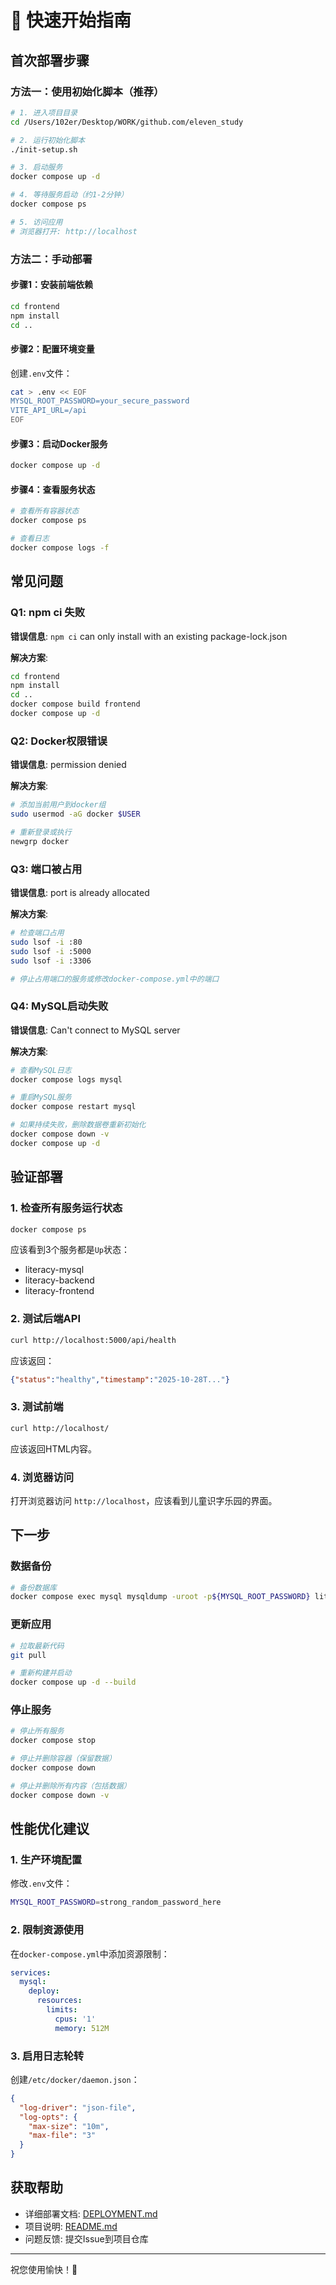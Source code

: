 # 🚀 快速开始指南

## 首次部署步骤

### 方法一：使用初始化脚本（推荐）

```bash
# 1. 进入项目目录
cd /Users/102er/Desktop/WORK/github.com/eleven_study

# 2. 运行初始化脚本
./init-setup.sh

# 3. 启动服务
docker compose up -d

# 4. 等待服务启动（约1-2分钟）
docker compose ps

# 5. 访问应用
# 浏览器打开: http://localhost
```

### 方法二：手动部署

#### 步骤1：安装前端依赖

```bash
cd frontend
npm install
cd ..
```

#### 步骤2：配置环境变量

创建`.env`文件：

```bash
cat > .env << EOF
MYSQL_ROOT_PASSWORD=your_secure_password
VITE_API_URL=/api
EOF
```

#### 步骤3：启动Docker服务

```bash
docker compose up -d
```

#### 步骤4：查看服务状态

```bash
# 查看所有容器状态
docker compose ps

# 查看日志
docker compose logs -f
```

## 常见问题

### Q1: npm ci 失败

**错误信息**: `npm ci` can only install with an existing package-lock.json

**解决方案**:
```bash
cd frontend
npm install
cd ..
docker compose build frontend
docker compose up -d
```

### Q2: Docker权限错误

**错误信息**: permission denied

**解决方案**:
```bash
# 添加当前用户到docker组
sudo usermod -aG docker $USER

# 重新登录或执行
newgrp docker
```

### Q3: 端口被占用

**错误信息**: port is already allocated

**解决方案**:
```bash
# 检查端口占用
sudo lsof -i :80
sudo lsof -i :5000
sudo lsof -i :3306

# 停止占用端口的服务或修改docker-compose.yml中的端口
```

### Q4: MySQL启动失败

**错误信息**: Can't connect to MySQL server

**解决方案**:
```bash
# 查看MySQL日志
docker compose logs mysql

# 重启MySQL服务
docker compose restart mysql

# 如果持续失败，删除数据卷重新初始化
docker compose down -v
docker compose up -d
```

## 验证部署

### 1. 检查所有服务运行状态

```bash
docker compose ps
```

应该看到3个服务都是`Up`状态：
- literacy-mysql
- literacy-backend  
- literacy-frontend

### 2. 测试后端API

```bash
curl http://localhost:5000/api/health
```

应该返回：
```json
{"status":"healthy","timestamp":"2025-10-28T..."}
```

### 3. 测试前端

```bash
curl http://localhost/
```

应该返回HTML内容。

### 4. 浏览器访问

打开浏览器访问 `http://localhost`，应该看到儿童识字乐园的界面。

## 下一步

### 数据备份

```bash
# 备份数据库
docker compose exec mysql mysqldump -uroot -p${MYSQL_ROOT_PASSWORD} literacy_db > backup.sql
```

### 更新应用

```bash
# 拉取最新代码
git pull

# 重新构建并启动
docker compose up -d --build
```

### 停止服务

```bash
# 停止所有服务
docker compose stop

# 停止并删除容器（保留数据）
docker compose down

# 停止并删除所有内容（包括数据）
docker compose down -v
```

## 性能优化建议

### 1. 生产环境配置

修改`.env`文件：
```bash
MYSQL_ROOT_PASSWORD=strong_random_password_here
```

### 2. 限制资源使用

在`docker-compose.yml`中添加资源限制：
```yaml
services:
  mysql:
    deploy:
      resources:
        limits:
          cpus: '1'
          memory: 512M
```

### 3. 启用日志轮转

创建`/etc/docker/daemon.json`：
```json
{
  "log-driver": "json-file",
  "log-opts": {
    "max-size": "10m",
    "max-file": "3"
  }
}
```

## 获取帮助

- 详细部署文档: [DEPLOYMENT.md](./DEPLOYMENT.md)
- 项目说明: [README.md](./README.md)
- 问题反馈: 提交Issue到项目仓库

---

祝您使用愉快！🎉

